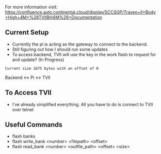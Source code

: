 For more information visit: https://confluence.auto.continental.cloud/display/SCCSGP/Traveo+II+Body+High+4M+%28TVIIBH4M%29+Documentation

## Current Setup
- Currently the pi is acting as the gateway to connect to the backend.
- Still figuring out how I should run some updates
- To access backend, TVII will use the key in the work flash to request for and update? (In Progress)

```Current size 1675 bytes with an offset of 0```

Backend <-> Pi <-> TVII

## To Access TVII
- I've already simplified everything. All you have to do is connect to TVII over telnet


## Useful Commands
- flash banks
- flash write_bank \<number\> \<filepath\> \<offset\>
- flash read_bank \<number\> \<outfile_path\> \<offset\> \<size\>
